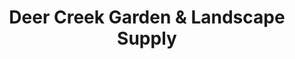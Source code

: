 ---
title: "Deer Creek Garden & Landscape Supply"
url: /shelton/deer-creek-garden-und-landscape-supply/
shop: Garten-Center
---